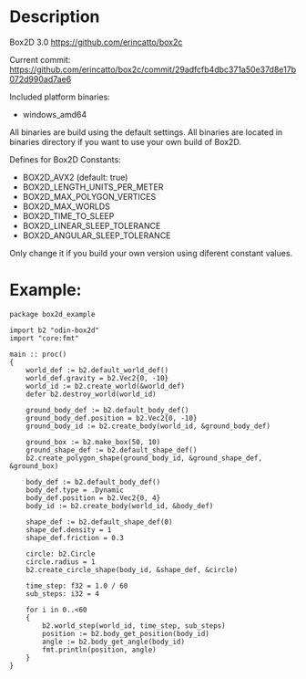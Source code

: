# Description

Box2D 3.0 https://github.com/erincatto/box2c

Current commit: https://github.com/erincatto/box2c/commit/29adfcfb4dbc371a50e37d8e17b072d990ad7ae6

Included platform binaries:
* windows_amd64

All binaries are build using the default settings.
All binaries are located in binaries directory if you want to use your own build of Box2D.

Defines for Box2D Constants:
* BOX2D_AVX2 (default: true)
* BOX2D_LENGTH_UNITS_PER_METER
* BOX2D_MAX_POLYGON_VERTICES
* BOX2D_MAX_WORLDS
* BOX2D_TIME_TO_SLEEP
* BOX2D_LINEAR_SLEEP_TOLERANCE
* BOX2D_ANGULAR_SLEEP_TOLERANCE

Only change it if you build your own version using diferent constant values.

# Example:

```odin
package box2d_example

import b2 "odin-box2d"
import "core:fmt"

main :: proc()
{
    world_def := b2.default_world_def()
    world_def.gravity = b2.Vec2{0, -10}
    world_id := b2.create_world(&world_def)
    defer b2.destroy_world(world_id)
    
    ground_body_def := b2.default_body_def()
    ground_body_def.position = b2.Vec2{0, -10}
    ground_body_id := b2.create_body(world_id, &ground_body_def)

    ground_box := b2.make_box(50, 10)
    ground_shape_def := b2.default_shape_def()
    b2.create_polygon_shape(ground_body_id, &ground_shape_def, &ground_box)

    body_def := b2.default_body_def()
    body_def.type = .Dynamic
    body_def.position = b2.Vec2{0, 4}
    body_id := b2.create_body(world_id, &body_def)

    shape_def := b2.default_shape_def(0)
    shape_def.density = 1
    shape_def.friction = 0.3

    circle: b2.Circle
    circle.radius = 1
    b2.create_circle_shape(body_id, &shape_def, &circle)

    time_step: f32 = 1.0 / 60
    sub_steps: i32 = 4
    
    for i in 0..<60
    {
        b2.world_step(world_id, time_step, sub_steps)
        position := b2.body_get_position(body_id)
        angle := b2.body_get_angle(body_id)
        fmt.println(position, angle)
    }
}
```
